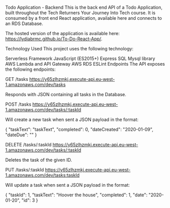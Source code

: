 Todo Application - Backend
This is the back end API of a Todo Application, built throughout the Tech Returners Your Journey Into Tech course. It is consumed by a front end React application, available here and connects to an RDS Database.

The hosted version of the application is available here: https://lydiabrmc.github.io/To-Do-React-App/.

Technology Used
This project uses the following technology:

Serverless Framework
JavaScript (ES2015+)
Express
SQL
Mysql library
AWS Lambda and API Gateway
AWS RDS
ESLint
Endpoints
The API exposes the following endpoints:

GET /tasks
https://y65zlhzmkj.execute-api.eu-west-1.amazonaws.com/dev/tasks

Responds with JSON containing all tasks in the Database.

POST /tasks
https://y65zlhzmkj.execute-api.eu-west-1.amazonaws.com/dev/tasks/:taskId

Will create a new task when sent a JSON payload in the format:

{
      "taskText": "taskText",
      "completed": 0,
      "dateCreated": "2020-01-09",
      "dateDue": ""
}

DELETE /tasks/:taskId
https://y65zlhzmkj.execute-api.eu-west-1.amazonaws.com/dev/tasks/:taskId

Deletes the task of the given ID.

PUT /tasks/:taskId
https://y65zlhzmkj.execute-api.eu-west-1.amazonaws.com/dev/tasks:taskId

Will update a task when sent a JSON payload in the format:

{
        "taskId": 1,
        "taskText": "Hoover the house",
        "completed": 1,
        "date": "2020-01-20",
        "id": 3
}
